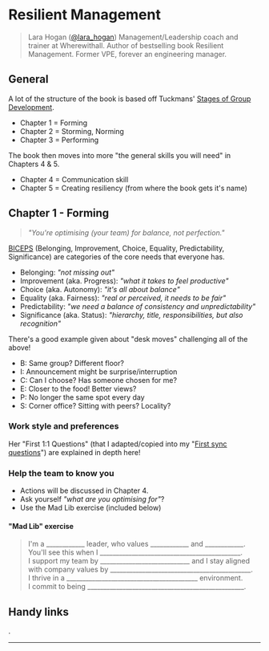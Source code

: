 # Resilient Management

> Lara Hogan ([@lara_hogan](https://twitter.com/lara_hogan))
> Management/Leadership coach and trainer at Wherewithall.
> Author of bestselling book Resilient Management.
> Former VPE, forever an engineering manager.

## General

A lot of the structure of the book is based off Tuckmans' [Stages of Group Development][00-01].

* Chapter 1 = Forming
* Chapter 2 = Storming, Norming
* Chapter 3 = Performing

The book then moves into more "the general skills you will need" in Chapters 4 & 5.

* Chapter 4 = Communication skill
* Chapter 5 = Creating resiliency (from where the book gets it's name)

## Chapter 1 - Forming

> _"You're optimising (your team) for balance, not perfection."_

[BICEPS][01-01] (Belonging, Improvement, Choice, Equality, Predictability, Significance) are categories of the core needs that everyone has.

* Belonging: _"not missing out"_
* Improvement (aka. Progress): _"what it takes to feel productive"_
* Choice (aka. Autonomy): _"it's all about balance"_
* Equality (aka. Fairness): _"real or perceived, it needs to be fair"_
* Predictability: _"we need a balance of consistency and unpredictability"_
* Significance (aka. Status): _"hierarchy, title, responsibilities, but also recognition"_

There's a good example given about "desk moves" challenging all of the above!

* B: Same group? Different floor?
* I: Announcement might be surprise/interruption
* C: Can I choose? Has someone chosen for me?
* E: Closer to the food! Better views?
* P: No longer the same spot every day
* S: Corner office? Sitting with peers? Locality?

### Work style and preferences

Her "First 1:1 Questions" (that I adapted/copied into my "[First sync questions][syncq]") are explained in depth here!

### Help the team to know you

* Actions will be discussed in Chapter 4.
* Ask yourself _"what are you optimising for"_?
* Use the Mad Lib exercise (included below)

#### "Mad Lib" exercise

> I'm a ____________ leader, who values ____________ and ____________. \
> You'll see this when I ____________________________________________. \
> I support my team by ____________________________ and I stay aligned \
> with company values by ____________________________________________. \
> I thrive in a _________________________________________ environment. \
> I commit to being _________________________________________________.

## Handy links

.

***

[00-01]: http://bkaprt.com/rm/00-01/
[01-01]: http://bkaprt.com/rm/01-01/
[syncq]: https://management-handbook.hermens.com.au/now-the-real-stuff/templates/gettingtoknowyou
